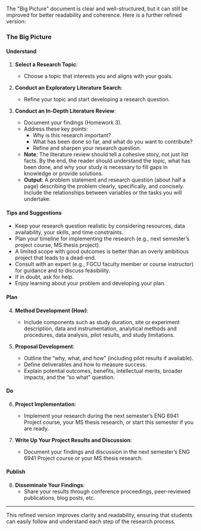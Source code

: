 The "Big Picture" document is clear and well-structured, but it can still be improved for better readability and coherence. Here is a further refined version:

### The Big Picture

#### Understand

1. **Select a Research Topic**:
   - Choose a topic that interests you and aligns with your goals.

2. **Conduct an Exploratory Literature Search**:
   - Refine your topic and start developing a research question.

3. **Conduct an In-Depth Literature Review**:
   - Document your findings (Homework 3).
   - Address these key points:
     - Why is this research important?
     - What has been done so far, and what do you want to contribute?
     - Refine and sharpen your research question.
   - **Note**: The literature review should tell a cohesive story, not just list facts. By the end, the reader should understand the topic, what has been done, and why your study is necessary to fill gaps in knowledge or provide solutions.
   - **Output**: A problem statement and research question (about half a page) describing the problem clearly, specifically, and concisely. Include the relationships between variables or the tasks you will undertake.

#### Tips and Suggestions
- Keep your research question realistic by considering resources, data availability, your skills, and time constraints.
- Plan your timeline for implementing the research (e.g., next semester’s project course, MS thesis project).
- A limited scope with good outcomes is better than an overly ambitious project that leads to a dead-end.
- Consult with an expert (e.g., FGCU faculty member or course instructor) for guidance and to discuss feasibility.
- If in doubt, ask for help.
- Enjoy learning about your problem and developing your plan.

#### Plan

4. **Method Development (How)**:
   - Include components such as study duration, site or experiment description, data and instrumentation, analytical methods and procedures, data analysis, pilot results, and study limitations.

5. **Proposal Development**:
   - Outline the “why, what, and how” (including pilot results if available).
   - Define deliverables and how to measure success.
   - Explain potential outcomes, benefits, intellectual merits, broader impacts, and the “so what” question.

#### Do

6. **Project Implementation**:
   - Implement your research during the next semester’s ENG 6941 Project course, your MS thesis research, or start this semester if you are ready.

7. **Write Up Your Project Results and Discussion**:
   - Document your findings and discussion in the next semester’s ENG 6941 Project course or your MS thesis research.

#### Publish

8. **Disseminate Your Findings**:
   - Share your results through conference proceedings, peer-reviewed publications, blog posts, etc.

---

This refined version improves clarity and readability, ensuring that students can easily follow and understand each step of the research process.
